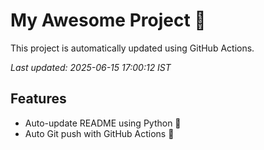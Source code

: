 # My Awesome Project 🚀

This project is automatically updated using GitHub Actions.

_Last updated: 2025-06-15 17:00:12 IST_

## Features
- Auto-update README using Python 🐍
- Auto Git push with GitHub Actions 🤖
